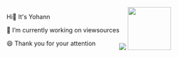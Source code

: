 <div>
  <div>
    <div style="float:left;" >
      <p>Hi👋 It's Yohann</p>
      <p>🔭 I’m currently working on viewsources </p>
      <p>😄 Thank you for your attention </p>
    </div>
    <div style="float:left;height:100;">
      <img src="https://github-readme-stats.vercel.app/api?username=Yohann0617&count_private=true&show_icons=true" style="display:inline-block;"  />
      <img src="https://github-readme-stats.vercel.app/api/top-langs/?username=Yohann0617" style="display:inline-block;height:100;"  />
    </div>
  </div>
</div>

<!--
**Yohann0617/Yohann0617** is a ✨ _special_ ✨ repository because its `README.md` (this file) appears on your GitHub profile.

Here are some ideas to get you started:

- 🔭 I’m currently working on ...
- 🌱 I’m currently learning ...
- 👯 I’m looking to collaborate on ...
- 🤔 I’m looking for help with ...
- 💬 Ask me about ...
- 📫 How to reach me: ...
- 😄 Pronouns: ...
- ⚡ Fun fact: ...
-->
